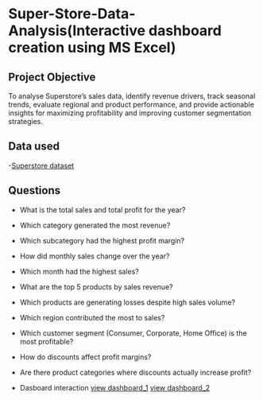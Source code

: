 # Super-Store-Data-Analysis(Interactive dashboard creation using MS Excel)
## Project Objective
To analyse Superstore’s sales data, identify revenue drivers, track seasonal trends, evaluate regional and product performance, and provide actionable insights for maximizing profitability and improving customer segmentation strategies.

## Data used
-<a href="https://github.com/Tusharnjaiswal/Superstore-sales-analysis-report-interactive-dashboard-creation-using-MS-Excel-/blob/main/Sales%20Analysis%20project.xlsx">Superstore dataset</a>


## Questions
-	What is the total sales and total profit for the year?
-	Which category generated the most revenue?
-	Which subcategory had the highest profit margin?
-	How did monthly sales change over the year?
-	Which month had the highest sales?
-	What are the top 5 products by sales revenue?
-	Which products are generating losses despite high sales volume?
-	Which region contributed the most to sales?
-	Which customer segment (Consumer, Corporate, Home Office) is the most profitable?
-	How do discounts affect profit margins?
-	Are there product categories where discounts actually increase profit?

- Dasboard interaction <a href="https://github.com/Tusharnjaiswal/Superstore-sales-analysis-report-interactive-dashboard-creation-using-MS-Excel-/blob/main/Screenshot%20(dashboard_1).png">view dashboard_1</a>
                      <a href="https://github.com/Tusharnjaiswal/Superstore-sales-analysis-report-interactive-dashboard-creation-using-MS-Excel-/blob/main/Screenshot%20(dashboard_2).png">view dashboard_2</a>
